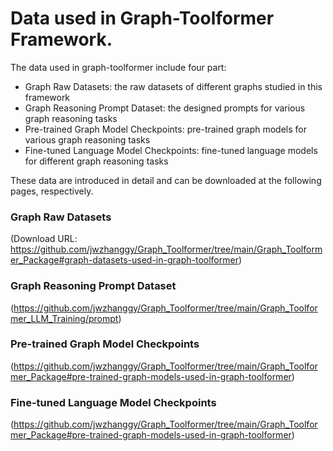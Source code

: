 # Data used in Graph-Toolformer Framework.

The data used in graph-toolformer include four part:

- Graph Raw Datasets: the raw datasets of different graphs studied in this framework
- Graph Reasoning Prompt Dataset: the designed prompts for various graph reasoning tasks
- Pre-trained Graph Model Checkpoints: pre-trained graph models for various graph reasoning tasks
- Fine-tuned Language Model Checkpoints: fine-tuned language models for different graph reasoning tasks

These data are introduced in detail and can be downloaded at the following pages, respectively.

### Graph Raw Datasets

(Download URL: https://github.com/jwzhanggy/Graph_Toolformer/tree/main/Graph_Toolformer_Package#graph-datasets-used-in-graph-toolformer)

### Graph Reasoning Prompt Dataset

(https://github.com/jwzhanggy/Graph_Toolformer/tree/main/Graph_Toolformer_LLM_Training/prompt)

### Pre-trained Graph Model Checkpoints

(https://github.com/jwzhanggy/Graph_Toolformer/tree/main/Graph_Toolformer_Package#pre-trained-graph-models-used-in-graph-toolformer)

### Fine-tuned Language Model Checkpoints

(https://github.com/jwzhanggy/Graph_Toolformer/tree/main/Graph_Toolformer_Package#pre-trained-graph-models-used-in-graph-toolformer)

